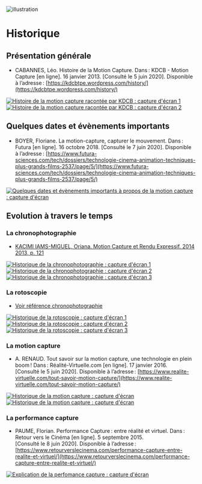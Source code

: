 ![illustration](Images/marey12.jpg)

# Historique

## Présentation générale
- CABANNES, Léo. Histoire de la Motion Capture. Dans : KDCB  - Motion Capture [en ligne]. 16 janvier 2013. [Consulté le 5 juin 2020]. Disponible à l’adresse : [https://kdcbtpe.wordpress.com/history/](https://kdcbtpe.wordpress.com/history/)

[![Histoire de la motion capture racontée par KDCB : capture d'écran 1](Images/histoire1.1.1.PNG)](https://kdcbtpe.wordpress.com/history/)
[![Histoire de la motion capture racontée par KDCB : capture d'écran 2](Images/histoire2.2.PNG)](https://kdcbtpe.wordpress.com/history/)

## Quelques dates et évènements importants

- BOYER, Floriane. La motion-capture, capturer le mouvement. Dans : Futura [en ligne]. 16 octobre 2018. [Consulté le 7 juin 2020]. Disponible à l’adresse : [https://www.futura-sciences.com/tech/dossiers/technologie-cinema-animation-techniques-plus-grands-films-2537/page/5/](https://www.futura-sciences.com/tech/dossiers/technologie-cinema-animation-techniques-plus-grands-films-2537/page/5/)

[![Quelques dates et évènements importants à propos de la motion capture : capture d'écran](Images/historique44.PNG)](https://www.futura-sciences.com/tech/dossiers/technologie-cinema-animation-techniques-plus-grands-films-2537/page/5/)

## Evolution à travers le temps
### La chronophotographie

- [KACIMI IAMS-MIGUEL, Oriana. Motion Capture et Rendu Expressif. 2014 2013, p. 121](https://www.ati-paris8.fr/src/memoires/2014/Kacimi%20Iams-Miguel%20Oriana%20-%20Motion%20Capture%20et%20Rendu%20Expressif%20-%20Exp%C3%A9rimentations%20esth%C3%A9tiques%20et%20animation.pdf)

[![Historique de la chronophotographie : capture d'écran 1](Images/chronophotographie1..1.PNG)](https://www.ati-paris8.fr/src/memoires/2014/Kacimi%20Iams-Miguel%20Oriana%20-%20Motion%20Capture%20et%20Rendu%20Expressif%20-%20Exp%C3%A9rimentations%20esth%C3%A9tiques%20et%20animation.pdf)
[![Historique de la chronophotographie : capture d'écran 2](Images/chronophotographie2.PNG)](https://www.ati-paris8.fr/src/memoires/2014/Kacimi%20Iams-Miguel%20Oriana%20-%20Motion%20Capture%20et%20Rendu%20Expressif%20-%20Exp%C3%A9rimentations%20esth%C3%A9tiques%20et%20animation.pdf)
[![Historique de la chronophotographie : capture d'écran 3](Images/chronophotographie3.PNG)](https://www.ati-paris8.fr/src/memoires/2014/Kacimi%20Iams-Miguel%20Oriana%20-%20Motion%20Capture%20et%20Rendu%20Expressif%20-%20Exp%C3%A9rimentations%20esth%C3%A9tiques%20et%20animation.pdf)

### La rotoscopie

- [Voir référence chronophotographie](https://www.ati-paris8.fr/src/memoires/2014/Kacimi%20Iams-Miguel%20Oriana%20-%20Motion%20Capture%20et%20Rendu%20Expressif%20-%20Exp%C3%A9rimentations%20esth%C3%A9tiques%20et%20animation.pdf)

[![Historique de la rotoscopie : capture d'écran 1](Images/rotoscopie1.1.PNG)](https://www.ati-paris8.fr/src/memoires/2014/Kacimi%20Iams-Miguel%20Oriana%20-%20Motion%20Capture%20et%20Rendu%20Expressif%20-%20Exp%C3%A9rimentations%20esth%C3%A9tiques%20et%20animation.pdf)
[![Historique de la rotoscopie : capture d'écran 2](Images/rotoscopie2.PNG)](https://www.ati-paris8.fr/src/memoires/2014/Kacimi%20Iams-Miguel%20Oriana%20-%20Motion%20Capture%20et%20Rendu%20Expressif%20-%20Exp%C3%A9rimentations%20esth%C3%A9tiques%20et%20animation.pdf)
[![Historique de la rotoscopie : capture d'écran 3](Images/rotoscopie3.PNG)](https://www.ati-paris8.fr/src/memoires/2014/Kacimi%20Iams-Miguel%20Oriana%20-%20Motion%20Capture%20et%20Rendu%20Expressif%20-%20Exp%C3%A9rimentations%20esth%C3%A9tiques%20et%20animation.pdf)

### La motion capture

- A. RENAUD. Tout savoir sur la motion capture, une technologie en plein boom ! Dans : Réalité-Virtuelle.com [en ligne]. 17 janvier 2016. [Consulté le 5 juin 2020]. Disponible à l’adresse : [https://www.realite-virtuelle.com/tout-savoir-motion-capture/](https://www.realite-virtuelle.com/tout-savoir-motion-capture/)

[![Historique de la motion capture : capture d'écran](Images/lamotioncapture1.PNG)](https://www.realite-virtuelle.com/tout-savoir-motion-capture/)
[![Historique de la motion capture : capture d'écran](Images/lamotioncapture2.PNG)](https://www.realite-virtuelle.com/tout-savoir-motion-capture/)

### La performance capture

- PAUME, Florian. Performance Capture : entre réalité et virtuel. Dans : Retour vers le Cinéma [en ligne]. 5 septembre 2015. [Consulté le 8 juin 2020]. Disponible à l’adresse : [https://www.retourverslecinema.com/performance-capture-entre-realite-et-virtuel/](https://www.retourverslecinema.com/performance-capture-entre-realite-et-virtuel/)

[![Explication de la perfomance capture : capture d'écran](Images/performancecapture1.PNG)](https://www.retourverslecinema.com/performance-capture-entre-realite-et-virtuel/)
